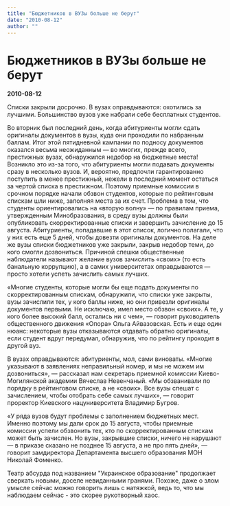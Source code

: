 ```yaml
---
title: "Бюджетников в ВУЗы больше не берут"
date: "2010-08-12"
author: ""
---
```


# Бюджетников в ВУЗы больше не берут

**2010-08-12** 

Списки закрыли досрочно. В вузах оправдываются: охотились за лучшими. Большинство вузов уже набрали себе бесплатных студентов.



Во вторник был последний день, когда абитуриенты могли сдать оригиналы документов в вузы, куда они проходили по набранным баллам. Итог этой пятидневной кампании по подносу документов оказался весьма неожиданным — во многих, прежде всего, престижных вузах, обнаружился недобор на бюджетные места! Возникло это из-за того, что абитуриенты могли подавать документы сразу в несколько вузов. И, вероятно, предпочли гарантированно поступить в менее престижный, нежели в последний момент остаться за чертой списка в престижном. Поэтому приемные комиссии в срочном порядке начали обзвон студентов, которые по рейтинговым спискам шли ниже, заполняя места за их счет. Проблема в том, что студенты ориентировались на «вторую волну» — по правилам приема, утвержденным Минобразования, в среду вузы должны были опубликовать скорректированные списки и завершить зачисление до 15 августа. Абитуриенты, попадавшие в этот список, логично полагали, что у них есть еще 5 дней, чтобы довезти оригиналы документов. На деле же вузы списки бюджетников уже закрыли, закрыв недобор теми, до кого смогли дозвониться. Причиной спешки общественные наблюдатели называют желание вузов зачислить «своих» (то есть банальную коррупцию), а в самих университетах оправдываются — просто хотели успеть зачислить самых лучших.



«Многие студенты, которые могли бы еще подать документы по скорректированным спискам, обнаружили, что списки уже закрыты, вузы зачислили тех, у кого баллы ниже, но они привезли оригиналы документов первыми. Не исключаю, имел место обзвон «своих». А те, у кого более высокий балл, остались ни с чем», — говорит руководитель общественного движения «Опора» Ольга Айвазовская. Есть и еще один нюанс: некоторые вузы отказываются отдавать обратно оригиналы, если студент вдруг передумал, обнаружив, что по рейтингу проходит в другой вуз.



В вузах оправдываются: абитуриенты, мол, сами виноваты. «Многие указывают в заявлениях неправильный номер, и мы не можем им дозвониться», — рассказал нам секретарь приемной комиссии Киево-Могилянской академии Вячеслав Невенчаный. «Мы обзванивали по порядку в рейтинговом списке, а не «своих». Все вузы спешат с зачислением, чтобы отобрать себе самых лучших», — говорит проректор Киевского нацуниверситета Владимир Бугров.



«У ряда вузов будут проблемы с заполнением бюджетных мест. Именно поэтому мы дали срок до 15 августа, чтобы приемные комиссии успели обзвонить тех, кто по скорректированным спискам может быть зачислен. Но вузы, закрывшие списки, ничего не нарушают — в приказе сказано не позднее 15 августа, а не про пять дней», — говорит замдиректора Департамента высшего образования МОН Николай Фоменко.

Театр абсурда под названием "Украинское образование" продолжает сверкать новыми, доселе невиданными гранями. Похоже, даже о злом умысле сейчас можно говорить лишь с натяжкой, ведь то, что мы наблюдаем сейчас - это скорее рукотворный хаос.